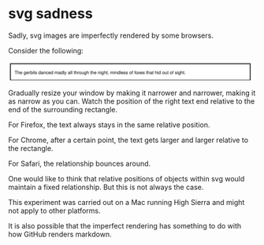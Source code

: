 # svg sadness

Sadly, svg images are imperfectly rendered by some browsers.

Consider the following:

<img src="img/sadness.svg" alt="sadness" title="sadness" />

Gradually resize your window by making it narrower and narrower, making it as narrow as you can.
Watch the position of the right text end relative to the end of the surrounding rectangle.

For Firefox, the text always stays in the same relative position.

For Chrome, after a certain point, the text gets larger and larger relative to the rectangle.

For Safari, the relationship bounces around.

One would like to think that relative positions of objects within svg would maintain
a fixed relationship.  But this is not always the case.

This experiment was carried out on a Mac running High Sierra and might not apply to other platforms.

It is also possible that the imperfect rendering has something to do with how GitHub renders
markdown.
